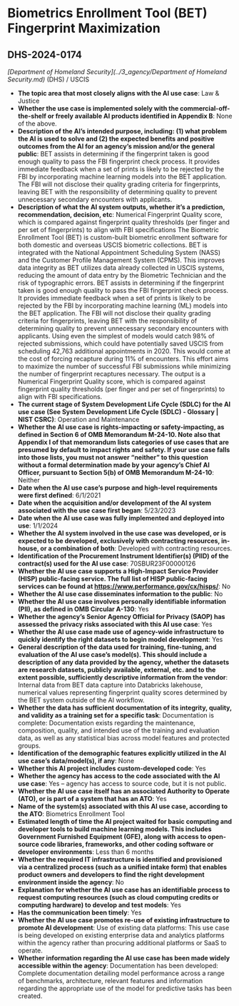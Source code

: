 # Biometrics Enrollment Tool (BET) Fingerprint Maximization
## DHS-2024-0174
_[Department of Homeland Security](../3_agency/Department of Homeland Security.md)_ (DHS) / USCIS


+ **The topic area that most closely aligns with the AI use case**: Law & Justice
+ **Whether the use case is implemented solely with the commercial-off-the-shelf or freely available AI products identified in Appendix B**: None of the above.
+ **Description of the AI’s intended purpose, including: (1) what problem the AI is used to solve and (2) the expected benefits and positive outcomes from the AI for an agency’s mission and/or the general public**: BET assists in determining if the fingerprint taken is good enough quality to pass the FBI fingerprint check process. It provides immediate feedback when a set of prints is likely to be rejected by the FBI by incorporating machine learning models into the BET application. The FBI will not disclose their quality grading criteria for fingerprints, leaving BET with the responsibility of determining quality to prevent unnecessary secondary encounters with applicants.
+ **Description of what the AI system outputs, whether it’s a prediction, recommendation, decision, etc**: Numerical Fingerprint Quality score, which is compared against  fingerprint quality thresholds (per finger and per set of fingerprints) to align with FBI specifications
The Biometric Enrollment Tool (BET) is custom-built biometric enrollment software for both domestic and overseas USCIS biometric collections. BET is integrated with the National Appointment Scheduling System (NASS) and the Customer Profile Management System (CPMS). This improves data integrity as BET utilizes data already collected in USCIS systems, reducing the amount of data entry by the Biometric Technician and the risk of typographic errors. BET assists in determining if the fingerprint taken is good enough quality to pass the FBI fingerprint check process. It provides immediate feedback when a set of prints is likely to be rejected by the FBI by incorporating machine learning (ML) models into the BET application. The FBI will not disclose their quality grading criteria for fingerprints, leaving BET with the responsibility of determining quality to prevent unnecessary secondary encounters with applicants. Using even the simplest of models would catch 98% of rejected submissions, which could have potentially saved USCIS from scheduling 42,763 additional appointments in 2020. This would come at the cost of forcing recapture during 11% of encounters. This effort aims to maximize the number of successful FBI submissions while minimizing the number of fingerprint recaptures necessary. The output is a Numerical Fingerprint Quality score, which is compared against fingerprint quality thresholds (per finger and per set of fingerprints) to align with FBI specifications. 
+ **The current stage of System Development Life Cycle (SDLC) for the AI use case (See System Development Life Cycle (SDLC) - Glossary | NIST CSRC)**: Operation and Maintenance
+ **Whether the AI use case is rights-impacting or safety-impacting, as defined in Section 6 of OMB Memorandum M-24-10. Note also that Appendix I of that memorandum lists categories of use cases that are presumed by default to impact rights and safety. If your use case falls into those lists, you must not answer “neither” to this question without a formal determination made by your agency’s Chief AI Officer, pursuant to Section 5(b) of OMB Memorandum M-24-10**: Neither
+ **Date when the AI use case’s purpose and high-level requirements were first defined**: 6/1/2021
+ **Date when the acquisition and/or development of the AI system associated with the use case first began**: 5/23/2023
+ **Date when the AI use case was fully implemented and deployed into use**: 1/1/2024
+ **Whether the AI system involved in the use case was developed, or is expected to be developed, exclusively with contracting resources, in-house, or a combination of both**: Developed with contracting resources.
+ **Identification of the Procurement Instrument Identifier(s) (PIID) of the contract(s) used for the AI use case**: 70SBUR23F00000126
+ **Whether the AI use case supports a High-Impact Service Provider (HISP) public-facing service. The full list of HISP public-facing services can be found at https://www.performance.gov/cx/hisps/**: No
+ **Whether the AI use case disseminates information to the public**: No
+ **Whether the AI use case involves personally identifiable information (PII), as defined in OMB Circular A-130**: Yes
+ **Whether the agency’s Senior Agency Official for Privacy (SAOP) has assessed the privacy risks associated with this AI use case**: Yes
+ **Whether the AI use case made use of agency-wide infrastructure to quickly identify the right datasets to begin model development**: Yes
+ **General description of the data used for training, fine-tuning, and evaluation of the AI use case’s model(s). This should include a description of any data provided by the agency, whether the datasets are research datasets, publicly available, external, etc. and to the extent possible, sufficiently descriptive information from the vendor**: Internal data from BET data capture into Databricks lakehouse, numerical values representing fingerprint quality scores determined by the BET system outside of the AI workflow.
+ **Whether the data has sufficient documentation of its integrity, quality, and validity as a training set for a specific task**: Documentation is complete: Documentation exists regarding the maintenance, composition, quality, and intended use of the training and evaluation data, as well as any statistical bias across model features and protected groups.
+ **Identification of the demographic features explicitly utilized in the AI use case’s data/model(s), if any**: None
+ **Whether this AI project includes custom-developed code**: Yes
+ **Whether the agency has access to the code associated with the AI use case**: Yes – agency has access to source code, but it is not public.
+ **Whether the AI use case itself has an associated Authority to Operate (ATO), or is part of a system that has an ATO**: Yes
+ **Name of the system(s) associated with this AI use case, according to the ATO**: Biometrics Enrollment Tool
+ **Estimated length of time the AI project waited for basic computing and developer tools to build machine learning models. This includes Government Furnished Equipment (GFE), along with access to open-source code libraries, frameworks, and other coding software or developer environments**: Less than 6 months
+ **Whether the required IT infrastructure is identified and provisioned via a centralized process (such as a unified intake form) that enables product owners and developers to find the right development environment inside the agency**: No
+ **Explanation for whether the AI use case has an identifiable process to request computing resources (such as cloud computing credits or computing hardware) to develop and test models**: Yes
+ **Has the communication been timely**: Yes
+ **Whether the AI use case promotes re-use of existing infrastructure to promote AI development**: Use of existing data platforms: This use case is being developed on existing enterprise data and analytics platforms within the agency rather than procuring additional platforms or SaaS to operate.
+ **Whether information regarding the AI use case has been made widely accessible within the agency**: Documentation has been developed: Complete documentation detailing model performance across a range of benchmarks, architecture, relevant features and information regarding the appropriate use of the model for predictive tasks has been created.